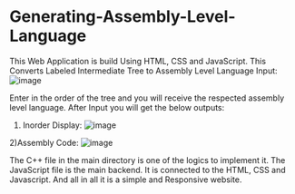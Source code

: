 # Generating-Assembly-Level-Language
This Web Application is build Using HTML, CSS and JavaScript. 
This Converts Labeled Intermediate Tree to Assembly Level Language
Input:
![image](https://github.com/Sumukh07/Generating-Assembly-Level-Language/assets/115341766/08e14309-f52f-48a3-a9ef-a63ef6d41184)

Enter in the order of the tree and you will receive the respected assembly level language.
After Input you will get the below outputs:

1) Inorder Display:
![image](https://github.com/Sumukh07/Generating-Assembly-Level-Language/assets/115341766/42ac1d29-d4b2-4f47-80da-8850d3445b73)

2)Assembly Code:
![image](https://github.com/Sumukh07/Generating-Assembly-Level-Language/assets/115341766/d6d79ce5-8637-480e-abc2-745708969b67)


The C++ file in the main directory is one of the logics to implement it.
The JavaScript file is the main backend.
It is connected to the HTML, CSS  and Javascript. 
And all in all it is a simple and Responsive website.
